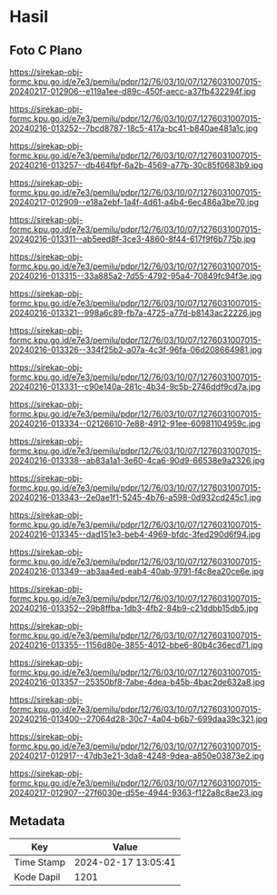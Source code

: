# Hasil

## Foto C Plano

https://sirekap-obj-formc.kpu.go.id/e7e3/pemilu/pdpr/12/76/03/10/07/1276031007015-20240217-012906--e119a1ee-d89c-450f-aecc-a37fb432294f.jpg

https://sirekap-obj-formc.kpu.go.id/e7e3/pemilu/pdpr/12/76/03/10/07/1276031007015-20240216-013252--7bcd8787-18c5-417a-bc41-b840ae481a1c.jpg

https://sirekap-obj-formc.kpu.go.id/e7e3/pemilu/pdpr/12/76/03/10/07/1276031007015-20240216-013257--db464fbf-6a2b-4569-a77b-30c85f0683b9.jpg

https://sirekap-obj-formc.kpu.go.id/e7e3/pemilu/pdpr/12/76/03/10/07/1276031007015-20240217-012909--e18a2ebf-1a4f-4d61-a4b4-6ec486a3be70.jpg

https://sirekap-obj-formc.kpu.go.id/e7e3/pemilu/pdpr/12/76/03/10/07/1276031007015-20240216-013311--ab5eed8f-3ce3-4860-8f44-617f9f6b775b.jpg

https://sirekap-obj-formc.kpu.go.id/e7e3/pemilu/pdpr/12/76/03/10/07/1276031007015-20240216-013315--33a885a2-7d55-4792-95a4-70849fc94f3e.jpg

https://sirekap-obj-formc.kpu.go.id/e7e3/pemilu/pdpr/12/76/03/10/07/1276031007015-20240216-013321--998a6c89-fb7a-4725-a77d-b8143ac22226.jpg

https://sirekap-obj-formc.kpu.go.id/e7e3/pemilu/pdpr/12/76/03/10/07/1276031007015-20240216-013326--334f25b2-a07a-4c3f-96fa-06d208664981.jpg

https://sirekap-obj-formc.kpu.go.id/e7e3/pemilu/pdpr/12/76/03/10/07/1276031007015-20240216-013331--c90e140a-281c-4b34-9c5b-2746ddf9cd7a.jpg

https://sirekap-obj-formc.kpu.go.id/e7e3/pemilu/pdpr/12/76/03/10/07/1276031007015-20240216-013334--02126610-7e88-4912-91ee-60981104959c.jpg

https://sirekap-obj-formc.kpu.go.id/e7e3/pemilu/pdpr/12/76/03/10/07/1276031007015-20240216-013338--ab83a1a1-3e60-4ca6-90d9-66538e9a2326.jpg

https://sirekap-obj-formc.kpu.go.id/e7e3/pemilu/pdpr/12/76/03/10/07/1276031007015-20240216-013343--2e0ae1f1-5245-4b76-a598-0d932cd245c1.jpg

https://sirekap-obj-formc.kpu.go.id/e7e3/pemilu/pdpr/12/76/03/10/07/1276031007015-20240216-013345--dad151e3-beb4-4969-bfdc-3fed290d6f94.jpg

https://sirekap-obj-formc.kpu.go.id/e7e3/pemilu/pdpr/12/76/03/10/07/1276031007015-20240216-013349--ab3aa4ed-eab4-40ab-9791-f4c8ea20ce6e.jpg

https://sirekap-obj-formc.kpu.go.id/e7e3/pemilu/pdpr/12/76/03/10/07/1276031007015-20240216-013352--29b8ffba-1db3-4fb2-84b9-c21ddbb15db5.jpg

https://sirekap-obj-formc.kpu.go.id/e7e3/pemilu/pdpr/12/76/03/10/07/1276031007015-20240216-013355--1156d80e-3855-4012-bbe6-80b4c36ecd71.jpg

https://sirekap-obj-formc.kpu.go.id/e7e3/pemilu/pdpr/12/76/03/10/07/1276031007015-20240216-013357--25350bf8-7abe-4dea-b45b-4bac2de632a8.jpg

https://sirekap-obj-formc.kpu.go.id/e7e3/pemilu/pdpr/12/76/03/10/07/1276031007015-20240216-013400--27064d28-30c7-4a04-b6b7-699daa39c321.jpg

https://sirekap-obj-formc.kpu.go.id/e7e3/pemilu/pdpr/12/76/03/10/07/1276031007015-20240217-012917--47db3e21-3da8-4248-9dea-a850e03873e2.jpg

https://sirekap-obj-formc.kpu.go.id/e7e3/pemilu/pdpr/12/76/03/10/07/1276031007015-20240217-012907--27f6030e-d55e-4944-9363-f122a8c8ae23.jpg


## Metadata

| Key        | Value               |
| ---------- | ------------------- |
| Time Stamp | 2024-02-17 13:05:41 |
| Kode Dapil | 1201                |



